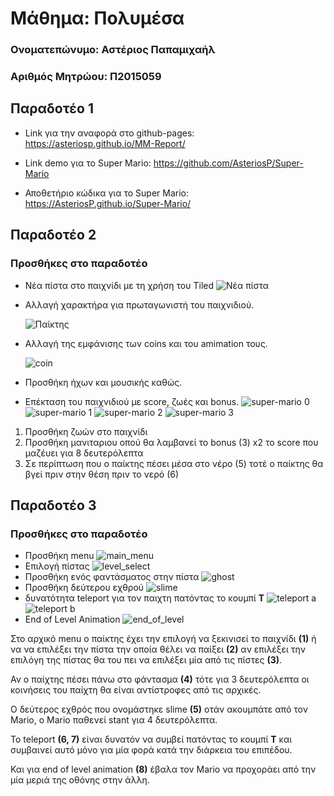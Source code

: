 # Μάθημα: Πολυμέσα


### Ονοματεπώνυμο: Αστέριος Παπαμιχαήλ

### Αριθμός Μητρώου: Π2015059

## Παραδοτέο 1

- Link για την αναφορά στο github-pages: https://asteriosp.github.io/MM-Report/
- Link demo για το Super Mario: https://github.com/AsteriosP/Super-Mario

- Αποθετήριο κώδικα για το Super Mario: https://AsteriosP.github.io/Super-Mario/

## Παραδοτέο 2

### Προσθήκες στο παραδοτέο
* Νέα πίστα στο παιχνίδι με τη χρήση του Tiled
  ![Νέα πίστα](https://user-images.githubusercontent.com/18286552/32569376-9faf5c46-c4c9-11e7-8c36-7790e5fd4d1f.png)
* Αλλαγή χαρακτήρα για πρωταγωνιστή του παιχνιδιού.

  ![Παίκτης](https://user-images.githubusercontent.com/18286552/32569595-38c59aa8-c4ca-11e7-8a67-bd95427df43a.png)
* Αλλαγή της εμφάνισης των coins και του amimation τους.

  ![coin](https://user-images.githubusercontent.com/18286552/32569655-5bb37404-c4ca-11e7-9042-75c8f31b03d1.png)
* Προσθήκη ήχων και μουσικής καθώς.
* Επέκταση του παιχνιδιού με score, ζωές και bonus.
  ![super-mario 0](https://user-images.githubusercontent.com/18286552/32570180-068e7efe-c4cc-11e7-90d6-c4ddc6b9d630.png)
  ![super-mario 1](https://user-images.githubusercontent.com/18286552/32570181-06b4dc66-c4cc-11e7-9700-1af6de67c1cb.png)
  ![super-mario 2](https://user-images.githubusercontent.com/18286552/32570720-aa6c20ca-c4cd-11e7-9a6d-9c5319bfb29b.png)
  ![super-mario 3](https://user-images.githubusercontent.com/18286552/32570721-aa99228c-c4cd-11e7-9147-4b86af56925f.png)

1) Προσθήκη ζωών στο παιχνίδι
2) Προσθήκη μανιταριου οπού θα λαμβανεί το  bonus (3) x2 το score που μαζέυει για 8 δευτερόλεπτα
4) Σε περίπτωση που ο παίκτης πέσει μέσα στο νέρο (5) τοτέ ο παίκτης θα βγεί πριν στην  θέση πριν το νερό (6)


## Παραδοτέο 3

### Προσθήκες στο παραδοτέο
* Προσθήκη menu
![main_menu](https://user-images.githubusercontent.com/18286552/33575574-befe26b4-d945-11e7-8bb4-b53eb8ab849e.png)
* Επιλογή πίστας
![level_select](https://user-images.githubusercontent.com/18286552/33575573-becd90ee-d945-11e7-9c8b-d27f46e062d9.png)
* Προσθήκη ενός φαντάσματος στην πίστα
![ghost](https://user-images.githubusercontent.com/18286552/33575572-bea29c90-d945-11e7-8e12-a9cc5653ca4f.png)
* Προσθήκη δεύτερου εχθρού
![slime](https://user-images.githubusercontent.com/18286552/33575575-bf316eca-d945-11e7-856b-20a937262b15.png)
* δυνατότητα teleport για τον παιχτη πατόντας το κουμπί **T**
![teleport a](https://user-images.githubusercontent.com/18286552/33575576-bf630c6e-d945-11e7-9ea2-44f784f17069.png)
![teleport b](https://user-images.githubusercontent.com/18286552/33575578-bf91b348-d945-11e7-8cec-785ec5ca9d3b.png)
* End of Level Animation
![end_of_level](https://user-images.githubusercontent.com/18286552/33576950-23258034-d94a-11e7-8c35-55f8c432b912.png)

Στο αρχικό menu ο παίκτης έχει την επιλογή να ξεκινισεί το παιχνίδι **(1)** ή να να επιλέξει την πίστα την οποία θέλει να παίξει **(2)**
αν επιλέξει την επιλόγη της πίστας θα του πει να επιλέξει μία από τις πίστες **(3)**.

Αν ο παίχτης πέσει πάνω στο φάντασμα **(4)** τότε για 3 δευτερόλεπτα οι κοινήσεις του παίχτη θα είναι αντίστροφες από τις αρχικές.

Ο δεύτερος εχθρός που ονομάστηκε slime **(5)** οτάν ακουμπάτε από τον Mario, ο Mario παθενεί stant για 4 δευτερόλεπτα.

Το teleport **(6, 7)**  είναι δυνατόν να συμβεί πατόντας το κουμπί **Τ** και συμβαινεί αυτό μόνο για μία φορά κατά την διάρκεια του επιπέδου.

Και για end of level animation **(8)** έβαλα τον Mario να προχοράει από την μία μεριά της οθόνης στην άλλη.
